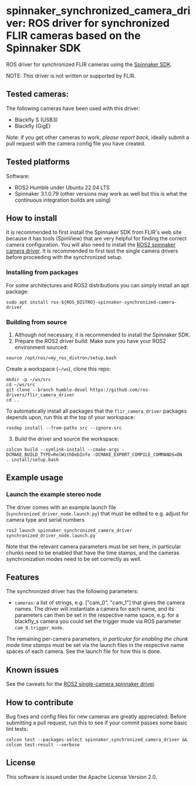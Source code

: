 # spinnaker_synchronized_camera_driver: ROS driver for synchronized FLIR cameras based on the Spinnaker SDK

ROS driver for synchronized FLIR cameras using the
[Spinnaker SDK](http://softwareservices.flir.com/Spinnaker/latest/index.htmlspinnaker).

NOTE: This driver is not written or supported by FLIR.

## Tested cameras:

The following cameras have been used with this driver:

- Blackfly S (USB3)
- Blackfly (GigE)

Note: if you get other cameras to work, *please report back*, ideally
submit a pull request with the camera config file you have created.

## Tested platforms

Software:

- ROS2 Humble under Ubuntu 22.04 LTS
- Spinnaker 3.1.0.79 (other versions may work as well but this is
  what the continuous integration builds are using)

## How to install

It is recommended to first install the Spinnaker SDK from FLIR's web site because it has
tools (SpinView) that are very helpful for finding the correct camera configuration. You will also need to install the [ROS2 spinnaker camera driver](../spinnaker_camera_driver/README.md). It is recommended to first test the single camera drivers before proceeding with the synchronized setup. 

### Installing from packages
For some architectures and ROS2 distributions you can simply install an apt package:
```
sudo apt install ros-${ROS_DISTRO}-spinnaker-synchronized-camera-driver
```

### Building from source

1) Although not necessary, it is recommended to install the Spinnaker SDK.
2) Prepare the ROS2 driver build:
Make sure you have your ROS2 environment sourced:
```
source /opt/ros/<my_ros_distro>/setup.bash
```

Create a workspace (``~/ws``), clone this repo:
```
mkdir -p ~/ws/src
cd ~/ws/src
git clone --branch humble-devel https://github.com/ros-drivers/flir_camera_driver
cd ..
```

To automatically install all packages that the ``flir_camera_driver`` packages
depends upon, run this at the top of your workspace:
```
rosdep install --from-paths src --ignore-src
```

3) Build the driver and source the workspace:
```
colcon build --symlink-install --cmake-args -DCMAKE_BUILD_TYPE=RelWithDebInfo -DCMAKE_EXPORT_COMPILE_COMMANDS=ON
. install/setup.bash
```

## Example usage

### Launch the example stereo node
The driver comes with an example launch file (``synchronized_driver_node.launch.py``)
that must be edited to e.g. adjust for camera type and serial numbers
```
ros2 launch spinnaker_synchronized_camera_driver synchronized_driver_node.launch.py
```
Note that the relevant camera parameters must be set here, in particular chunks need to be enabled that have the time stamps, and the cameras synchronization modes need to be set correctly as well.

## Features

The synchronized driver has the following parameters:

- ``cameras``: a list of strings, e.g. ["cam_0", "cam_1"] that gives
  the camera names. The driver will instantiate a camera for each name, and
  its parameters can then be set in the respective name space, e.g. for a blackfly_s camera you could set the trigger mode via ROS parameter ``cam_0.trigger_mode``.

The remaining per-camera parameters, *in particular for enabling the chunk mode time stamps* must be set via the launch files in the respective name spaces of each camera. See the launch file for how this is done.

## Known issues

See the caveats for the [ROS2 single-camera spinnaker driver](../spinnaker_camera_driver/README.md).

## How to contribute

Bug fixes and config files for new cameras are greatly appreciated. Before submitting a pull request, run this to see if your commit passes some basic lint tests:
```
colcon test --packages-select spinnaker_synchronized_camera_driver && colcon test-result --verbose
```

## License

This software is issued under the Apache License Version 2.0.
